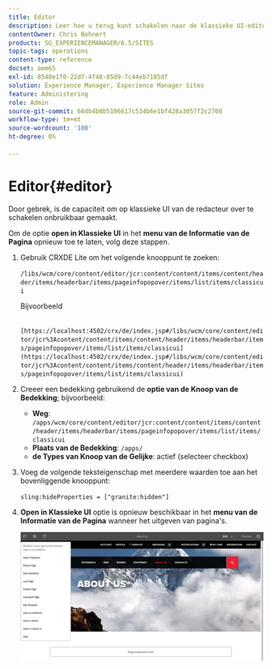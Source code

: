 ```yaml
---
title: Editor
description: Leer hoe u terug kunt schakelen naar de klassieke UI-editor.
contentOwner: Chris Bohnert
products: SG_EXPERIENCEMANAGER/6.5/SITES
topic-tags: operations
content-type: reference
docset: aem65
exl-id: 8540e1f0-22d7-4f48-85d9-7c44eb7185df
solution: Experience Manager, Experience Manager Sites
feature: Administering
role: Admin
source-git-commit: 66db4b0b5106617c534b6e1bf428a3057f2c2708
workflow-type: tm+mt
source-wordcount: '108'
ht-degree: 0%

---
```



# Editor{#editor}

Door gebrek, is de capaciteit om op klassieke UI van de redacteur over te schakelen onbruikbaar gemaakt.

Om de optie **open in Klassieke UI** in het **menu van de Informatie van de Pagina** opnieuw toe te laten, volg deze stappen.

1. Gebruik CRXDE Lite om het volgende knooppunt te zoeken:

   `/libs/wcm/core/content/editor/jcr:content/content/items/content/header/items/headerbar/items/pageinfopopover/items/list/items/classicui`

   Bijvoorbeeld

   ` [https://localhost:4502/crx/de/index.jsp#/libs/wcm/core/content/editor/jcr%3Acontent/content/items/content/header/items/headerbar/items/pageinfopopover/items/list/items/classicui](https://localhost:4502/crx/de/index.jsp#/libs/wcm/core/content/editor/jcr%3Acontent/content/items/content/header/items/headerbar/items/pageinfopopover/items/list/items/classicui)`

1. Creeer een bedekking gebruikend de **optie van de Knoop van de Bedekking**; bijvoorbeeld:

   * **Weg**: `/apps/wcm/core/content/editor/jcr:content/content/items/content/header/items/headerbar/items/pageinfopopover/items/list/items/classicui`
   * **Plaats van de Bedekking**: `/apps/`
   * **de Types van Knoop van de Gelijke**: actief (selecteer checkbox)

1. Voeg de volgende teksteigenschap met meerdere waarden toe aan het bovenliggende knooppunt:

   `sling:hideProperties = ["granite:hidden"]`

1. **Open in Klassieke UI** optie is opnieuw beschikbaar in het **menu van de Informatie van de Pagina** wanneer het uitgeven van pagina&#39;s.

   ![ open in klassieke optie UI van paginainformatie ](assets/syui-03-2019-02-27-15-19-48.png)
